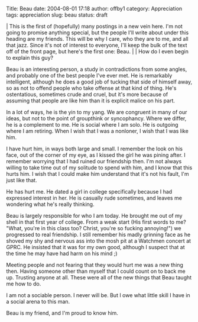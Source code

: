 Title: Beau
date: 2004-08-01 17:18
author: offby1
category: Appreciation
tags: appreciation
slug: beau
status: draft

| This is the first of (hopefully) many postings in a new vein here. I\'m not going to promise anything special, but the people I\'ll write about under this heading are my friends. This will be why I care, who they are to me, and all that jazz. Since it\'s not of interest to everyone, I\'ll keep the bulk of the text off of the front page, but here\'s the first one: Beau.
| 
| How do I even begin to explain this guy?

Beau is an interesting person, a study in contradictions from some angles, and probably one of the best people I\'ve ever met. He is remarkably intelligent, although he does a good job of tucking that side of himself away, so as not to offend people who take offense at that kind of thing. He\'s ostentatious, sometimes crude and cruel, but it\'s more because of assuming that people are like him than it is explicit malice on his part.

In a lot of ways, he is the yin to my yang. We are congruent in many of our ideas, but not to the point of groupthink or syncophancy. Where we differ, he is a complement to me. He is social where I am solo. He is outgoing where I am retiring. When I wish that I was a nonloner, I wish that I was like him.

I have hurt him, in ways both large and small. I remember the look on his face, out of the corner of my eye, as I kissed the girl he was pining after. I remember worrying that I had ruined our friendship then. I\'m not always willing to take time out of my solitude to spend with him, and I know that this hurts him. I wish that I could make him understand that it\'s not his fault, I\'m just like that.

He has hurt me. He dated a girl in college specifically because I had expressed interest in her. He is casually rude sometimes, and leaves me wondering what he\'s really thinking.

Beau is largely responsible for who I am today. He brought me out of my shell in that first year of college. From a weak start (His first words to me? \"What, you\'re in this class too? Christ, you\'re so fucking annoying!\") we progressed to real friendship. I still remember his madly grinning face as he shoved my shy and nervous ass into the mosh pit at a Watchmen concert at GPRC. He insisted that it was for my own good, although I suspect that at the time he may have had harm on his mind ;)

Meeting people and not fearing that they would hurt me was a new thing then. Having someone other than myself that I could count on to back me up. Trusting anyone at all. These were all of the new things that Beau taught me how to do.

I am not a sociable person. I never will be. But I owe what little skill I have in a social arena to this man.

Beau is my friend, and I\'m proud to know him.
